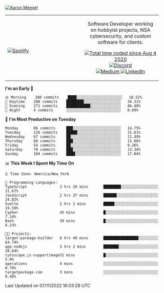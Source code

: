 [![Aaron Meese!](https://user-images.githubusercontent.com/17814535/88975338-a2aabf00-d27f-11ea-963f-8a19608716b4.png)](https://github.com/ajmeese7/readme-ascii "README ASCII")

<!-- Modified from project here: https://github.com/novatorem/novatorem -->
<table width="100%">
  <tr>
  <td width="50%">

&nbsp; <br> [![Spotify](https://ajmeese7.vercel.app/api/spotify)](https://open.spotify.com/user/ajmeese)

  </td>
  <td width="50%">
    <p align="center">
    Software Developer working on hobbyist projects, NSA cybersecurity, and custom software for clients.
    </p>
    <p align="center">
      <a href="https://wakatime.com/@f726891d-3b02-46cd-9b60-e8c59f9e2b14">
        <img src="https://wakatime.com/badge/user/f726891d-3b02-46cd-9b60-e8c59f9e2b14.svg" alt="Total time coded since Aug 4 2020" title="WakaTime" />
      </a>
      <a href="http://link.aaronmeese.com/discord">
        <img src="https://img.shields.io/badge/discord-ajmeese7%234835-369?style=flat-square&logo=discord&logoColor=white&color=purple" alt="Discord" title="Discord">
      </a>
      <br />
      <a href="https://link.aaronmeese.com/medium">
        <img src="https://img.shields.io/badge/medium-ajmeese7-1DB954?style=flat-square&logo=medium&logoColor=white" alt="Medium" title="Medium">
      </a>
      <a href="https://link.aaronmeese.com/linkedin">
        <img src="https://img.shields.io/badge/linkedIn-aaronmeese-1DB954?style=flat-square&logo=linkedin&logoColor=white&color=blue" alt="LinkedIn" title="LinkedIn">
      </a>
    </p>
  </td>

</table>

[//]: <> (The `&nbsp;` is to have Aphelion take up more space)

<!--START_SECTION:waka-->
**I'm an Early 🐤** 

```text
🌞 Morning    108 commits    ████░░░░░░░░░░░░░░░░░░░░░   18.52% 
🌆 Daytime    200 commits    ████████░░░░░░░░░░░░░░░░░   34.31% 
🌃 Evening    271 commits    ███████████░░░░░░░░░░░░░░   46.48% 
🌙 Night      4 commits      ░░░░░░░░░░░░░░░░░░░░░░░░░   0.69%

```
📅 **I'm Most Productive on Tuesday** 

```text
Monday       86 commits     ███░░░░░░░░░░░░░░░░░░░░░░   14.75% 
Tuesday      126 commits    █████░░░░░░░░░░░░░░░░░░░░   21.61% 
Wednesday    67 commits     ██░░░░░░░░░░░░░░░░░░░░░░░   11.49% 
Thursday     68 commits     ███░░░░░░░░░░░░░░░░░░░░░░   11.66% 
Friday       54 commits     ██░░░░░░░░░░░░░░░░░░░░░░░   9.26% 
Saturday     78 commits     ███░░░░░░░░░░░░░░░░░░░░░░   13.38% 
Sunday       104 commits    ████░░░░░░░░░░░░░░░░░░░░░   17.84%

```


📊 **This Week I Spent My Time On** 

```text
⌚︎ Time Zone: America/New_York

💬 Programming Languages: 
TypeScript               3 hrs 20 mins       ████████░░░░░░░░░░░░░░░░░   31.67% 
JavaScript               2 hrs 37 mins       ██████░░░░░░░░░░░░░░░░░░░   24.82% 
Svelte                   2 hrs 3 mins        █████░░░░░░░░░░░░░░░░░░░░   19.59% 
Cypher                   45 mins             █░░░░░░░░░░░░░░░░░░░░░░░░   7.14% 
Bash                     39 mins             █░░░░░░░░░░░░░░░░░░░░░░░░   6.23%

🐱‍💻 Projects: 
target-package-builder   6 hrs 49 mins       ████████████████░░░░░░░░░   64.74% 
app-nodejs               3 hrs 2 mins        ███████░░░░░░░░░░░░░░░░░░   28.84% 
cytoscape.js-supportimage31 mins             █░░░░░░░░░░░░░░░░░░░░░░░░   5.0% 
operations               4 mins              ░░░░░░░░░░░░░░░░░░░░░░░░░   0.78% 
targetpackage.com        3 mins              ░░░░░░░░░░░░░░░░░░░░░░░░░   0.48%

```


 Last Updated on 07/11/2022 16:03:28 UTC
<!--END_SECTION:waka-->
